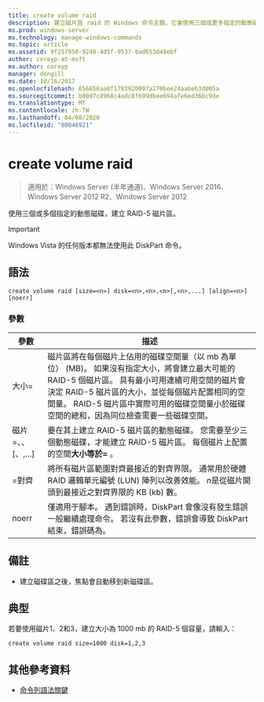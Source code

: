 ```yaml
---
title: create volume raid
description: 建立磁片區 raid 的 Windows 命令主題，它會使用三個或更多指定的動態磁碟建立 RAID-5 磁片區。
ms.prod: windows-server
ms.technology: manage-windows-commands
ms.topic: article
ms.assetid: 9f257950-9240-4d5f-9537-8ad653d48ebf
author: coreyp-at-msft
ms.author: coreyp
manager: dongill
ms.date: 10/16/2017
ms.openlocfilehash: 656656aa8f1783920097a270bee24aabeb3d005a
ms.sourcegitcommit: b00d7c8968c4adc8f699dbee694afe6ed36bc9de
ms.translationtype: MT
ms.contentlocale: zh-TW
ms.lasthandoff: 04/08/2020
ms.locfileid: "80846921"
---
```

# <a name="create-volume-raid"></a>create volume raid

>適用於：Windows Server (半年通道)、Windows Server 2016、Windows Server 2012 R2、Windows Server 2012

使用三個或多個指定的動態磁碟，建立 RAID-5 磁片區。  

> [!IMPORTANT]  
> Windows Vista 的任何版本都無法使用此 DiskPart 命令。

## <a name="syntax"></a>語法  
  
```  
create volume raid [size=<n>] disk=<n>,<n>,<n>[,<n>,...] [align=<n>] [noerr]  
```  
  
### <a name="parameters"></a>參數  
  
|           參數           |                                                                                                                                                                                                                                              描述                                                                                                                                                                                                                                              |
|-------------------------------|-------------------------------------------------------------------------------------------------------------------------------------------------------------------------------------------------------------------------------------------------------------------------------------------------------------------------------------------------------------------------------------------------------------------------------------------------------------------------------------------------------|
|           大小\=<n>           | 磁片區將在每個磁片上佔用的磁碟空間量（以 mb 為單位） \(MB\)。 如果沒有指定大小，將會建立最大可能的 RAID\-5 個磁片區。 具有最小可用連續可用空間的磁片會決定 RAID\-5 磁片區的大小，並從每個磁片配置相同的空間量。 RAID\-5 磁片區中實際可用的磁碟空間量小於磁碟空間的總和，因為同位檢查需要一些磁碟空間。 |
| 磁片\=<n>、<n>、<n>\[、<n>,...\] |                                                                                                                                               要在其上建立 RAID\-5 磁片區的動態磁碟。 您需要至少三個動態磁碟，才能建立 RAID\-5 磁片區。 每個磁片上配置的空間**大小等於\=<n>** 。                                                                                                                                                |
|          \=對齊 <n>           |                                                                                                                   將所有磁片區範圍對齊最接近的對齊界限。 通常用於硬體 RAID 邏輯單元編號 \(LUN\) 陣列以改善效能。 *n*是從磁片開頭到最接近之對齊界限的 KB \(kb\) 數。                                                                                                                   |
|             noerr             |                                                                                                                                                 僅適用于腳本。 遇到錯誤時，DiskPart 會像沒有發生錯誤一般繼續處理命令。 若沒有此參數，錯誤會導致 DiskPart 結束，錯誤碼為。                                                                                                                                                  |
  
## <a name="remarks"></a>備註  
  
-   建立磁碟區之後，焦點會自動移到新磁碟區。  
  
## <a name="examples"></a><a name=BKMK_examples></a>典型  
若要使用磁片1、2和3，建立大小為 1000 mb 的 RAID\-5 個容量，請輸入：  
  
```  
create volume raid size=1000 disk=1,2,3  
```  
  
## <a name="additional-references"></a>其他參考資料  
- [命令列語法關鍵](command-line-syntax-key.md)  
  

  

